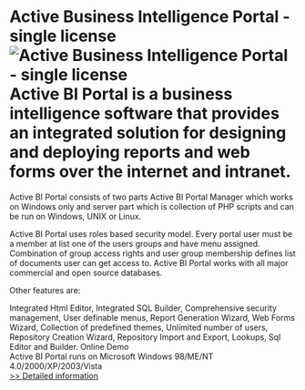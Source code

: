 # Active Business Intelligence Portal - single license<br />![Active Business Intelligence Portal - single license](https://mycommerce.akamaized.net/api/pimages/P300293721/BIG/300293721.GIF)<br />Active BI Portal is a business intelligence software that provides an integrated solution for designing and deploying reports and web forms over the internet and intranet.

Active BI Portal consists of two parts Active BI Portal Manager which works on Windows only and server part which is collection of PHP scripts and can be run on Windows, UNIX or Linux.

Active BI Portal uses roles based security model. Every portal user must be a member at list one of the users groups and have menu assigned. Combination of group access rights and user group membership defines list of documents user can get access to.
Active BI Portal works with all major commercial and open source databases.

Other features are:

Integrated Html Editor, Integrated SQL Builder, Comprehensive security management, User definable menus, Report Generation Wizard, Web Forms Wizard, Collection of predefined themes, Unlimited number of users, Repository Creation Wizard, Repository Import and Export, Lookups, Sql Editor and Builder.
Online Demo  
  Active BI Portal runs on Microsoft Windows 98/ME/NT 4.0/2000/XP/2003/Vista<br />[>> Detailed information](https://secure.shareit.com/shareit/product.html?productid=300293721&affiliateid=200057808)